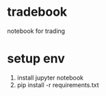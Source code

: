 # tradebook
notebook for trading

# setup env
1. install jupyter notebook
2. pip install -r requirements.txt
